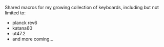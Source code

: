 Shared macros for my growing collection of keyboards, including but not limited to:

* planck rev6
* katana60
* ut47.2
* and more coming...
